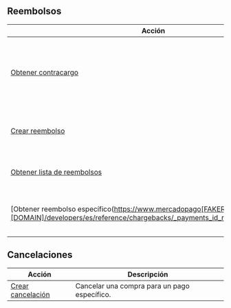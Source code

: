 ## Reembolsos

|Acción|Descripción|
|---|---|
|[Obtener contracargo](https://www.mercadopago[FAKER][URL][DOMAIN]/developers/es/reference/chargebacks/_chargebacks_id/get)|Consulta toda la información de un contracargo de tu producto o servicio con el ID del contracargo que quieras.|
|[Crear reembolso](https://www.mercadopago[FAKER][URL][DOMAIN]/developers/es/reference/chargebacks/_payments_id_refunds/post)|Crear reembolsos parciales/totales para un pago específico.|
|[Obtener lista de reembolsos](https://www.mercadopago[FAKER][URL][DOMAIN]/developers/es/reference/chargebacks/_payments_id_refunds/get)|Consultar todos los reembolsos para un pago específico.|
|[Obtener reembolso específico(https://www.mercadopago[FAKER][URL][DOMAIN]/developers/es/reference/chargebacks/_payments_id_refunds_refund_id/get)|Consultar reembolso específico de un pago determinado.|

## Cancelaciones

|Acción|Descripción|
|---|---|
|[Crear cancelación](https://www.mercadopago[FAKER][URL][DOMAIN]/developers/es/reference/chargebacks/_payments_payment_id/put)|Cancelar una compra para un pago específico.|


